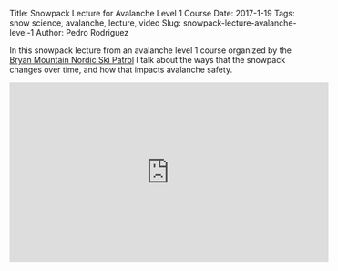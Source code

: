Title: Snowpack Lecture for Avalanche Level 1 Course
Date: 2017-1-19
Tags: snow science, avalanche, lecture, video
Slug: snowpack-lecture-avalanche-level-1
Author: Pedro Rodriguez

In this snowpack lecture from an avalanche level 1 course organized by the <a href="http://bmnsp.org">Bryan Mountain Nordic Ski Patrol</a> I talk about the ways that the snowpack changes over time, and how that impacts avalanche safety.

<iframe width="560" height="315" src="https://www.youtube.com/embed/3fYxUW3T6YE" frameborder="0" allowfullscreen></iframe>

